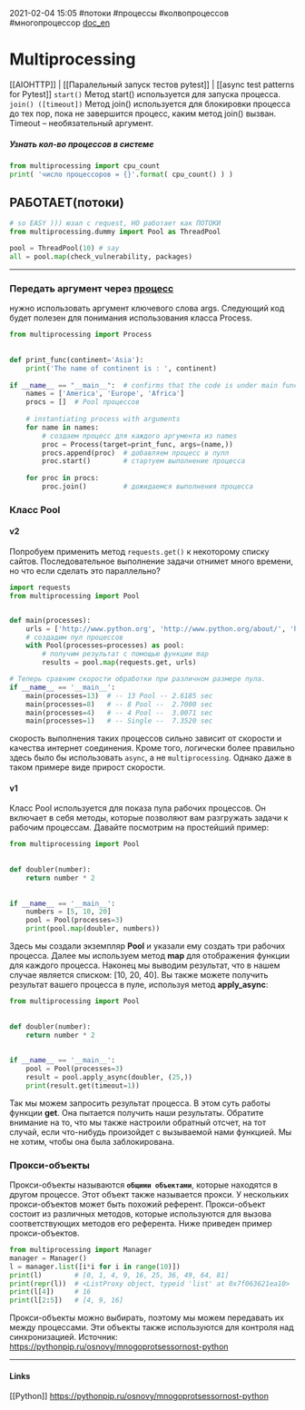 2021-02-04 15:05
#потоки #процессы #колвопроцессов #многопроцессор [doc_en](https://docs.python.org/3/library/multiprocessing.html)
# Multiprocessing
[[AIOHTTP]] | [[Паралельный запуск тестов pytest]] | [[async test patterns for Pytest]]
`start()` 	Метод start() используется для запуска процесса.
`join() ([timeout])` 	Метод join() используется для блокировки процесса до тех пор, пока не завершится процесс, каким метод join() вызван. Timeout – необязательный аргумент.

##### Узнать кол-во процессов в системе
```python
from multiprocessing import cpu_count
print( 'число процессоров = {}'.format( cpu_count() ) )
```
## РАБОТАЕТ(потоки)
```py
# so EASY ))) юзал с request, НО работает как ПОТОКИ
from multiprocessing.dummy import Pool as ThreadPool 

pool = ThreadPool(10) # say
all = pool.map(check_vulnerability, packages)
```
_____________________________________________________
### Передать  аргумент через [процесс](https://pythonim.ru/moduli/multiprocessing-python)
нужно использовать аргумент ключевого слова args. Следующий код будет полезен для понимания использования класса Process.  
```py
from multiprocessing import Process  
  
  
def print_func(continent='Asia'):  
    print('The name of continent is : ', continent)  
  
if __name__ == "__main__":  # confirms that the code is under main function  
 	names = ['America', 'Europe', 'Africa']  
    procs = []  # Pool процессов
  
    # instantiating process with arguments  
 	for name in names:  
		# создаем процесс для каждого аргумента из names  
 		proc = Process(target=print_func, args=(name,)) 
        procs.append(proc)  # добавляем процесс в пулл
        proc.start()  		# стартуем выполнение процесса
  
 	for proc in procs:  
        proc.join()			# дожидаемся выполнения процесса

```
### Класс Pool
#### v2
Попробуем применить метод `requests.get()` к некоторому списку сайтов. Последовательное выполнение задачи отнимет много времени, но что если сделать это параллельно?
```py
import requests
from multiprocessing import Pool


def main(processes):
    urls = ['http://www.python.org', 'http://www.python.org/about/', 'http://www.python.org/doc/', 'http://www.python.org/download/', 'http://www.python.org/getit/', 'http://www.python.org/community/',  'https://wiki.python.org/moin/', 'http://planet.python.org/', 'http://www.python.org/psf/']
    # создадим пул процессов
    with Pool(processes=processes) as pool:
        # получим результат с помощью функции map
        results = pool.map(requests.get, urls)

# Теперь сравним скорости обработки при различном размере пула.
if __name__ == '__main__':
    main(processes=13)	# -- 13 Pool -- 2.6185 sec
    main(processes=8)	# -- 8 Pool --	2.7000 sec
    main(processes=4)	# -- 4 Pool --	3.0071 sec
    main(processes=1)	# -- Single -- 	7.3520 sec
```
скорость выполнения таких процессов сильно зависит от скорости и качества интернет соединения. Кроме того, логически более правильно здесь было бы использовать `async`, а не `multiprocessing`. Однако даже в таком примере виде прирост скорости.

#### v1
Класс Pool используется для показа пула рабочих процессов. Он включает в себя методы, которые позволяют вам разгружать задачи к рабочим процессам. Давайте посмотрим на простейший пример:

```Python
from multiprocessing import Pool
 
 
def doubler(number):
    return number * 2
 
 
if __name__ == '__main__':
    numbers = [5, 10, 20]
    pool = Pool(processes=3)
    print(pool.map(doubler, numbers))
```

Здесь мы создали экземпляр **Pool** и указали ему создать три рабочих процесса. Далее мы используем метод **map** для отображения функции для каждого процесса. Наконец мы выводим результат, что в нашем случае является списком: [10, 20, 40]. Вы также можете получить результат вашего процесса в пуле, используя метод **apply_async**:

```Python
from multiprocessing import Pool
 
 
def doubler(number):
    return number * 2
 
 
if __name__ == '__main__':
    pool = Pool(processes=3)
    result = pool.apply_async(doubler, (25,))
    print(result.get(timeout=1))
```

Так мы можем запросить результат процесса. В этом суть работы функции **get**. Она пытается получить наши результаты. Обратите внимание на то, что мы также настроили обратный отсчет, на тот случай, если что-нибудь произойдет с вызываемой нами функцией. Мы не хотим, чтобы она была заблокирована. 

### Прокси-объекты

Прокси-объекты называются **`общими объектами`**, которые находятся в другом процессе. Этот объект также называется прокси. У нескольких прокси-объектов может быть похожий референт. Прокси-объект состоит из различных методов, которые используются для вызова соответствующих методов его референта. Ниже приведен пример прокси-объектов.
```py
from multiprocessing import Manager 
manager = Manager() 
l = manager.list([i*i for i in range(10)]) 
print(l) 		# [0, 1, 4, 9, 16, 25, 36, 49, 64, 81]
print(repr(l)) 	# <ListProxy object, typeid 'list' at 0x7f063621ea10>
print(l[4]) 	# 16
print(l[2:5]) 	# [4, 9, 16]

```
Прокси-объекты можно выбирать, поэтому мы можем передавать их между процессами. Эти объекты также используются для контроля над синхронизацией.
Источник: https://pythonpip.ru/osnovy/mnogoprotsessornost-python


_____________
#### Links
[[Python]]
https://pythonpip.ru/osnovy/mnogoprotsessornost-python